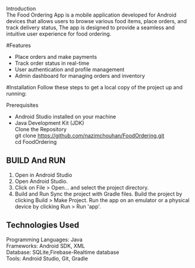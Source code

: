 Introduction<Br>
The Food Ordering App is a mobile application developed for Android devices 
that allows users to browse various food items, place orders, and track delivery status,
The app is designed to provide a seamless and intuitive user experience for food ordering.

#Features
- Place orders and make payments
- Track order status in real-time
- User authentication and profile management
- Admin dashboard for managing orders and inventory

#Installation
Follow these steps to get a local copy of the project up and running:

Prerequisites
- Android Studio installed on your machine
- Java Development Kit (JDK)<Br>
Clone the Repository<Br>
git clone https://github.com/nazimchouhan/FoodOrdering.git<Br>
cd FoodOrdering

## BUILD And RUN
1) Open in Android Studio
2) Open Android Studio.
3) Click on File > Open... and select the project directory.
4) Build and Run Sync the project with Gradle files.
Build the project by clicking Build > Make Project.
Run the app on an emulator or a physical device by clicking Run > Run 'app'.

## Technologies Used
Programming Languages: Java<Br>
Frameworks: Android SDK, XML<Br>
Database: SQLite,Firebase-Realtime database<Br>
Tools: Android Studio, Git, Gradle


